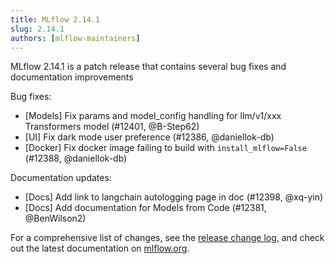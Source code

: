 ```yaml
---
title: MLflow 2.14.1
slug: 2.14.1
authors: [mlflow-maintainers]
---
```


MLflow 2.14.1 is a patch release that contains several bug fixes and documentation improvements

Bug fixes:

- [Models] Fix params and model_config handling for llm/v1/xxx Transformers model (#12401, @B-Step62)
- [UI] Fix dark mode user preference (#12386, @daniellok-db)
- [Docker] Fix docker image failing to build with `install_mlflow=False` (#12388, @daniellok-db)

Documentation updates:

- [Docs] Add link to langchain autologging page in doc (#12398, @xq-yin)
- [Docs] Add documentation for Models from Code (#12381, @BenWilson2)

For a comprehensive list of changes, see the [release change log](https://github.com/mlflow/mlflow/releases/tag/v2.14.1), and check out the latest documentation on [mlflow.org](http://mlflow.org/).
